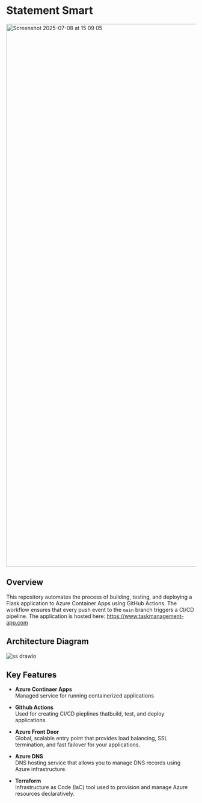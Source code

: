 # Statement Smart
<img width="1440" alt="Screenshot 2025-07-08 at 15 09 05" src="https://github.com/user-attachments/assets/24a4f484-3249-4ac8-915e-e543d1bdfa30" />


## Overview

This repository automates the process of building, testing, and deploying a Flask application to Azure Container Apps using GitHub Actions. The workflow ensures that every push event to the `main` branch triggers a CI/CD pipeline.
The application is hosted here: https://www.taskmanagement-app.com

## Architecture Diagram

![ss drawio](https://github.com/user-attachments/assets/b8922449-f701-4f45-b6d8-efe7bc99aa40)


## Key Features

- **Azure Continaer Apps**  
  Managed service for running containerized applications

- **Github Actions**  
  Used for creating CI/CD pieplines thatbuild, test, and deploy applications.

- **Azure Front Door**  
  Global, scalable entry point that provides load balancing, SSL termination, and fast failover for your applications.

- **Azure DNS**  
  DNS hosting service that allows you to manage DNS records using Azure infrastructure.

- **Terraform**  
  Infrastructure as Code (IaC) tool used to provision and manage Azure resources declaratively.




